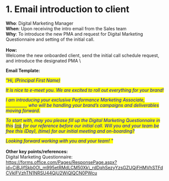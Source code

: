 # 1. Email introduction to client

**Who**: Digital Marketing Manager \
**When**: Upon receiving the intro email from the Sales team \
**Why**: To introduce the new PMA and request for Digital Marketing Questionnaire and setting of the initial call. \
\
**How:** \
Welcome the new onboarded client, send the initial call schedule request, and introduce the designated PMA \


**Email Template:**&#x20;

_<mark style="color:blue;">"Hi, (Principal First Name)</mark>_&#x20;

_<mark style="color:blue;">It is nice to e-meet you. We are excited to roll out everything for your brand!</mark>_&#x20;

&#x20;_<mark style="color:blue;">I am introducing your exclusive Performance Marketing Associate, \_\_\_\_\_\_\_\_\_\_, who will be handling your brand’s campaigns and deliverables moving forward.</mark>_&#x20;

&#x20; _<mark style="color:blue;">To start with, may you please fill up the Digital Marketing Questionnaire in this</mark>_ [_<mark style="color:blue;">link</mark>_](https://forms.office.com/Pages/ResponsePage.aspx?id=CjBJjfSkb0O\_m995etRMdLCM50Xk\_rdDqhSezyYzsGZUQjFHMVhSTFdCVklFVzhTN1NRSU44QjU2WiQlQCN0PWcu) _<mark style="color:blue;">for our reference before our initial call. Will you and your team be free this (Day), (time) for our initial meeting and on-boarding?</mark>_&#x20;

&#x20; _<mark style="color:blue;">Looking forward working with you and your team! "</mark>_\
\
**Other key points/references:** \
Digital Marketing Questionnaire: [ https://forms.office.com/Pages/ResponsePage.aspx?id=CjBJjfSkb0O\_m995etRMdLCM50Xk\_rdDqhSezyYzsGZUQjFHMVhSTFdCVklFVzhTN1NRSU44QjU2WiQlQCN0PWcu ](https://forms.office.com/Pages/ResponsePage.aspx?id=CjBJjfSkb0O\_m995etRMdLCM50Xk\_rdDqhSezyYzsGZUQjFHMVhSTFdCVklFVzhTN1NRSU44QjU2WiQlQCN0PWcu)
